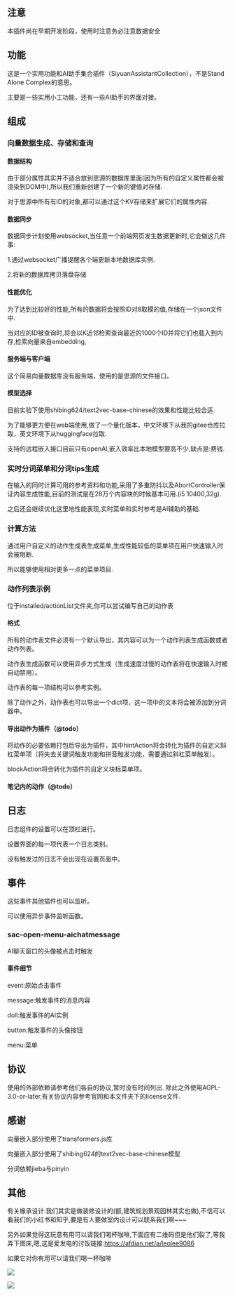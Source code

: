 ## 注意

本插件尚在早期开发阶段，使用时注意务必注意数据安全

## 功能

这是一个实用功能和AI助手集合插件（SiyuanAssistantCollection），不是Stand Alone Complex的意思。

主要是一些实用小工功能，还有一些AI助手的界面对接。

## 组成

### 向量数据生成、存储和查询

#### 数据结构

由于部分属性其实并不适合放到思源的数据库里面(因为所有的自定义属性都会被渲染到DOM中),所以我们重新创建了一个新的键值对存储.

对于思源中所有有ID的对象,都可以通过这个KV存储来扩展它们的属性内容.

#### 数据同步

数据同步计划使用websocket,当任意一个前端网页发生数据更新时,它会做这几件事:

1.通过websocket广播提醒各个端更新本地数据库实例.

2.将新的数据库拷贝落盘存储

#### 性能优化

为了达到比较好的性能,所有的数据将会按照ID对8取模的值,存储在一个json文件中.

当对应的ID被查询时,将会以K近邻检索查询最近的1000个ID并将它们也载入到内存,检索向量来自embedding,


#### 服务端与客户端

这个简易向量数据库没有服务端，使用的是思源的文件接口。

#### 模型选择

目前实验下使用shibing624/text2vec-base-chinese的效果和性能比较合适.

为了能够更方便在web端使用,做了一个量化版本，中文环境下从我的gitee仓库拉取，英文环境下从huggingface拉取.

支持的远程嵌入接口目前只有openAI,嵌入效率比本地模型要高不少,缺点是:费钱.

### 实时分词菜单和分词tips生成

在输入的同时计算可用的参考资料和功能,采用了多重防抖以及AbortController保证内容生成性能,目前的测试是在28万个内容块的时候基本可用.(i5 10400,32g).

之后还会继续优化这里地性能表现,实时菜单和实时参考是AI辅助的基础.

### 计算方法

通过用户自定义的动作生成表生成菜单,生成性能较低的菜单项在用户快速输入时会被阻断.

所以能够使用相对更多一点的菜单项目.

### 动作列表示例

位于installed/actionList文件夹,你可以尝试编写自己的动作表

#### 格式

所有的动作表文件必须有一个默认导出，其内容可以为一个动作列表生成函数或者动作列表。

动作表生成函数可以使用异步方式生成（生成速度过慢的动作表将在快速输入时被自动禁用）。

动作表的每一项结构可以参考实例。

除了动作之外，动作表也可以导出一个dict项，这一项中的文本将会被添加到分词器中。

#### 导出动作为插件（@todo）

将动作的必要依赖打包后导出为插件，其中hintAction将会转化为插件的自定义斜杠菜单项（将失去关键词触发功能和拼音触发功能，需要通过斜杠菜单触发）。

blockAction将会转化为插件的自定义块标菜单项。

#### 笔记内的动作（@todo）

## 日志

日志组件的设置可以在顶栏进行。

设置界面的每一项代表一个日志类别。

没有触发过的日志不会出现在设置页面中。

## 事件

这些事件其他插件也可以监听。

可以使用异步事件监听函数。

### sac-open-menu-aichatmessage 

AI聊天窗口的头像被点击时触发

#### 事件细节

event:原始点击事件

message:触发事件的消息内容

doll:触发事件的AI实例

button:触发事件的头像按钮

menu:菜单

## 协议

使用的外部依赖请参考他们各自的协议,暂时没有时间列出.
除此之外使用AGPL-3.0-or-later,有关协议内容参考官网和本文件夹下的license文件.


## 感谢

向量嵌入部分使用了transformers.js库

向量嵌入部分使用了shibing624的text2vec-base-chinese模型

分词依赖jieba与pinyin

## 其他

有关椽承设计:我们其实是做装修设计的(额,建筑规划景观园林其实也做),不信可以看我们的小红书和知乎,要是有人要做室内设计可以联系我们啊~~~

另外如果觉得这玩意有用可以请我们喝杯咖啡,下面应有二维码但是他们裂了,等我弄下图床,嗯,这是爱发电的讨饭链接:https://afdian.net/a/leolee9086


如果它对你有用可以请我们喝一杯咖啡

![](https://ccds-1300128285.cos.ap-guangzhou.myqcloud.com/%E5%BE%AE%E4%BF%A1%E6%94%B6%E6%AC%BE%E7%A0%811.jpg)

![](https://ccds-1300128285.cos.ap-guangzhou.myqcloud.com/%E6%94%AF%E4%BB%98%E5%AE%9D%E6%94%B6%E6%AC%BE%E7%A0%811.jpg)